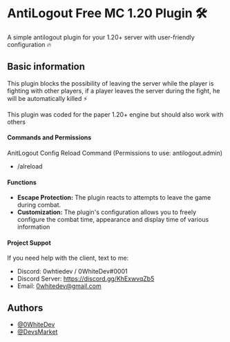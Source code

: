 
# AntiLogout Free MC 1.20 Plugin 🛠️


A simple antilogout plugin for your 1.20+ server with user-friendly configuration 🔥

## Basic information

This plugin blocks the possibility of leaving the server while the player is fighting with other players, if a player leaves the server during the fight, he will be automatically killed ⚡

This plugin was coded for the paper 1.20+ engine but should also work with others

#### Commands and Permissions

AnitLogout Config Reload Command (Permissions to use: antilogout.admin)
- /alreload

#### Functions

- **Escape Protection:** The plugin reacts to attempts to leave the game during combat.
- **Customization:** The plugin's configuration allows you to freely configure the combat time, appearance and display time of various information

#### Project Suppot
If you need help with the client, text to me:
- Discord: 0whtiedev / 0WhiteDev#0001
- Discord Server: https://discord.gg/KhExwvqZb5
- Email: 0whitedev@gmail.com
## Authors

- [@0WhiteDev](https://github.com/0WhiteDev)
- [@DevsMarket](https://github.com/DEVS-MARKET)


